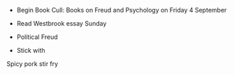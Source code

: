 - Begin Book Cull: Books on Freud and Psychology on Friday 4 September

- Read Westbrook essay Sunday
- Political Freud
- Stick with 

Spicy pork stir fry
